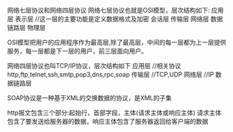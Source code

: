 网络七层协议和网络四层协议
网络七层协议也就是OSI模型，层次结构如下:
应用层
表示层 //这一层的主要功能是定义数据格式及加密
会话层
传输层
网络层
数据链路层
物理层

OSI模型把用户的应用程序作为最高层,除了最高层，中间的每一层都为上一层提供服务，每一层都是下一层的用户，前三层面向用户。

网络四层协议也叫TCP/IP协议，层次结构如下
应用层  //相关协议 http,ftp,telnet,ssh,smtp,pop3,dns,rpc,soap
传输层 //TCP,UDP
网络层 //IP
数据链路层

SOAP协议是一种基于XML的交换数据的协议，是XML的子集

http报文包含三个部分:起始行，首部字段，主体(请求主体或响应主体)
请求主体包含了要发送给服务器的数据，响应主体包含了服务器返回给客户端的数据
